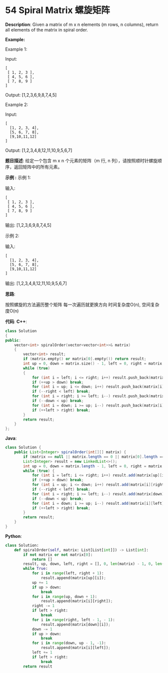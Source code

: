 # 54 Spiral Matrix 螺旋矩阵

__Description__:
Given a matrix of m x n elements (m rows, n columns), return all elements of the matrix in spiral order.

__Example:__

Example 1:

Input:

```text
[
 [ 1, 2, 3 ],
 [ 4, 5, 6 ],
 [ 7, 8, 9 ]
]
```

Output: [1,2,3,6,9,8,7,4,5]

Example 2:

Input:

```text
[
  [1, 2, 3, 4],
  [5, 6, 7, 8],
  [9,10,11,12]
]
```

Output: [1,2,3,4,8,12,11,10,9,5,6,7]

__题目描述__:
给定一个包含 m x n 个元素的矩阵（m 行, n 列），请按照顺时针螺旋顺序，返回矩阵中的所有元素。

__示例 :__
示例 1:

输入:

```text
[
 [ 1, 2, 3 ],
 [ 4, 5, 6 ],
 [ 7, 8, 9 ]
]
```

输出: [1,2,3,6,9,8,7,4,5]

示例 2:

输入:

```text
[
  [1, 2, 3, 4],
  [5, 6, 7, 8],
  [9,10,11,12]
]
```

输出: [1,2,3,4,8,12,11,10,9,5,6,7]

__思路__:

按照螺旋的方法遍历整个矩阵
每一次遍历就更换方向
时间复杂度O(n), 空间复杂度O(n)

__代码__:
__C++__:

```C++
class Solution 
{
public:
    vector<int> spiralOrder(vector<vector<int>>& matrix) 
    {
        vector<int> result;
        if (matrix.empty() or matrix[0].empty()) return result;
        int up = 0, down = matrix.size() - 1, left = 0, right = matrix[0].size() - 1;
        while (true)
        {
            for (int i = left; i <= right; i++) result.push_back(matrix[up][i]);
            if (++up > down) break;
            for (int i = up; i <= down; i++) result.push_back(matrix[i][right]);
            if (--right < left) break;
            for (int i = right; i >= left; i--) result.push_back(matrix[down][i]);
            if (--down < up) break;
            for (int i = down; i >= up; i--) result.push_back(matrix[i][left]);
            if (++left > right) break;
        }
        return result;
    }
};
```

__Java__:

```Java
class Solution {
    public List<Integer> spiralOrder(int[][] matrix) {
        if (matrix == null || matrix.length == 0 || matrix[0].length == 0) return new LinkedList<>();
        List<Integer> result = new LinkedList<>();
        int up = 0, down = matrix.length - 1, left = 0, right = matrix[0].length - 1;
        while (true) {
            for (int i = left; i <= right; i++) result.add(matrix[up][i]);
            if (++up > down) break;
            for (int i = up; i <= down; i++) result.add(matrix[i][right]);
            if (--right < left) break;
            for (int i = right; i >= left; i--) result.add(matrix[down][i]);
            if (--down < up) break;
            for (int i = down; i >= up; i--) result.add(matrix[i][left]);
            if (++left > right) break;
        }
        return result;
    }
}
```

__Python__:

```Python
class Solution:
    def spiralOrder(self, matrix: List[List[int]]) -> List[int]:
        if not matrix or not matrix[0]:
            return []
        result, up, down, left, right = [], 0, len(matrix) - 1, 0, len(matrix[0]) - 1
        while True:
            for i in range(left, right + 1):
                result.append(matrix[up][i]);
            up += 1
            if up > down:
                break
            for i in range(up, down + 1):
                result.append(matrix[i][right]);
            right -= 1
            if left > right:
                break
            for i in range(right, left - 1, - 1):
                result.append(matrix[down][i]);
            down -= 1
            if up > down:
                break
            for i in range(down, up - 1, -1):
                result.append(matrix[i][left]);
            left += 1
            if left > right:
                break
        return result
```
